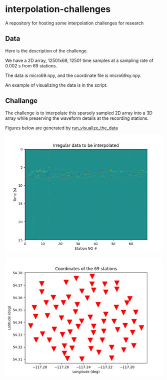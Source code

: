 # interpolation-challenges
A repository for hosting some interpolation challenges for research


## Data
Here is the description of the challenge. 

We have a 2D array, 12501x69, 12501 time samples at a sampling rate of 0.002 s from 69 stations.

The data is micro69.npy, and the coordinate file is micro69xy.npy. 

An example of visualizing the data is in the script. 


## Challange
The challenge is to interpolate this sparsely sampled 2D array into a 3D array while preserving the waveform details at the recording stations. 


Figures below are generated by [run_visualize_the_data](https://github.com/aaspip/interpolation-challenges/blob/main/run_visualize_the_data.py)

<p align="center">
<img src='https://github.com/aaspip/gallery/blob/main/interpolation-challenges/micro69.png' alt='comp' width=960/>
</p>

<p align="center">
<img src='https://github.com/aaspip/gallery/blob/main/interpolation-challenges/micro69xy.png' alt='comp' width=960/>
</p>




